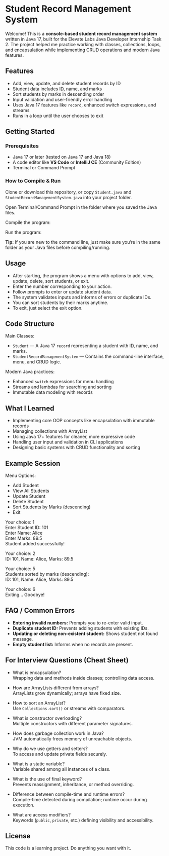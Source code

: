 # Student Record Management System

Welcome! This is a **console-based student record management system** written in Java 17, built for the Elevate Labs Java Developer Internship Task 2. The project helped me practice working with classes, collections, loops, and encapsulation while implementing CRUD operations and modern Java features.

## Features

- Add, view, update, and delete student records by ID
- Student data includes ID, name, and marks
- Sort students by marks in descending order
- Input validation and user-friendly error handling
- Uses Java 17 features like `record`, enhanced switch expressions, and streams
- Runs in a loop until the user chooses to exit

## Getting Started

### Prerequisites

- Java 17 or later (tested on Java 17 and Java 18)
- A code editor like **VS Code** or **IntelliJ CE** (Community Edition)
- Terminal or Command Prompt

### How to Compile & Run

Clone or download this repository, or copy `Student.java` and `StudentRecordManagementSystem.java` into your project folder.

Open Terminal/Command Prompt in the folder where you saved the Java files.

Compile the program:

Run the program:

**Tip:** If you are new to the command line, just make sure you’re in the same folder as your Java files before compiling/running.

## Usage

- After starting, the program shows a menu with options to add, view, update, delete, sort students, or exit.
- Enter the number corresponding to your action.
- Follow prompts to enter or update student data.
- The system validates inputs and informs of errors or duplicate IDs.
- You can sort students by their marks anytime.
- To exit, just select the exit option.

## Code Structure

Main Classes:

- `Student` — A Java 17 `record` representing a student with ID, name, and marks.
- `StudentRecordManagementSystem` — Contains the command-line interface, menu, and CRUD logic.

Modern Java practices:

- Enhanced `switch` expressions for menu handling
- Streams and lambdas for searching and sorting
- Immutable data modeling with records

## What I Learned

- Implementing core OOP concepts like encapsulation with immutable records
- Managing collections with ArrayList
- Using Java 17+ features for cleaner, more expressive code
- Handling user input and validation in CLI applications
- Designing basic systems with CRUD functionality and sorting

## Example Session

Menu Options:
- Add Student
- View All Students
- Update Student
- Delete Student
- Sort Students by Marks (descending)
- Exit

Your choice: 1  
Enter Student ID: 101  
Enter Name: Alice  
Enter Marks: 89.5  
Student added successfully!

Your choice: 2  
ID: 101, Name: Alice, Marks: 89.5

Your choice: 5  
Students sorted by marks (descending):  
ID: 101, Name: Alice, Marks: 89.5

Your choice: 6  
Exiting... Goodbye!

## FAQ / Common Errors

- **Entering invalid numbers:** Prompts you to re-enter valid input.
- **Duplicate student ID:** Prevents adding students with existing IDs.
- **Updating or deleting non-existent student:** Shows student not found message.
- **Empty student list:** Informs when no records are present.

## For Interview Questions (Cheat Sheet)

- What is encapsulation?  
  Wrapping data and methods inside classes; controlling data access.

- How are ArrayLists different from arrays?  
  ArrayLists grow dynamically; arrays have fixed size.

- How to sort an ArrayList?  
  Use `Collections.sort()` or streams with comparators.

- What is constructor overloading?  
  Multiple constructors with different parameter signatures.

- How does garbage collection work in Java?  
  JVM automatically frees memory of unreachable objects.

- Why do we use getters and setters?  
  To access and update private fields securely.

- What is a static variable?  
  Variable shared among all instances of a class.

- What is the use of final keyword?  
  Prevents reassignment, inheritance, or method overriding.

- Difference between compile-time and runtime errors?  
  Compile-time detected during compilation; runtime occur during execution.

- What are access modifiers?  
  Keywords (`public`, `private`, etc.) defining visibility and accessibility.

## License

This code is a learning project. Do anything you want with it.

